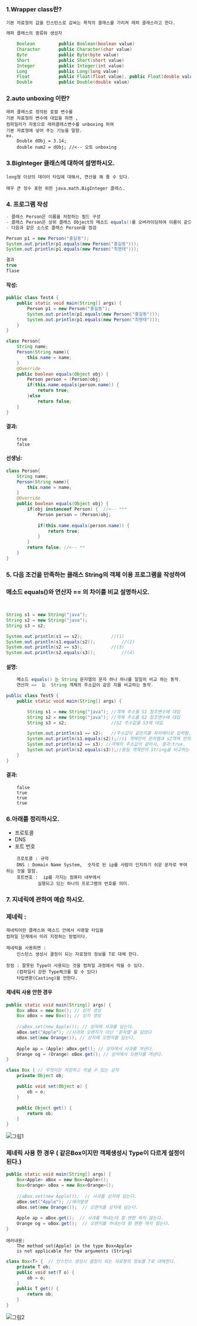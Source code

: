 ### 1.Wrapper class란?
	기본 자료형의 값을 인스턴스로 감싸는 목적의 클래스를 가리켜 래퍼 클래스라고 한다.
```java
래퍼 클래스의 종류와 생성자

	Boolean 		public Boolean(boolean value)
	Character 		public Character(char value)
	Byte 			public Byte(byte value)
	Short 			public Short(short value)
	Integer 		public Integer(int value)
	Long 			public Long(long value)
	Float 			public Float(float value), public Float(double value)
	Double 			public Double(double value)
```
	
### 2.auto unboxing 이란?
	래퍼 클래스로 정의된 로컬 변수를 
	기본 자료형의 변수에 대입을 하면 , 
	컴파일러가 자동으로 래퍼클래스변수를 unboxing 하여
	기본 자료형에 넣어 주는 기능을 말함.
	ex.
		Double dObj = 3.14;
		double num2 = dObj;	//<-- 오토 unboxing
		
### 3.BigInteger 클래스에 대하여 설명하시오. 
	long형 이상의 데이터 타입에 대해서, 연산을 해 줄 수 있다.
	
	매우 큰 정수 표현 위한 java.math.BigInteger 클래스.
	
	
### 4. 프로그램 작성
```java
- 클래스 Person은 이름을 저장하는 필드 구성
- 클래스 Person은 상위 클래스 Object의 메소드 equals()를 오버라이딩하여 이름이 같으면 true를 반환하는 메소드 구현
- 다음과 같은 소스로 클래스 Person을 점검

Person p1 = new Person("홍길동");
System.out.println(p1.equals(new Person("홍길동")));
System.out.println(p1.equals(new Person("최명태")));

결과 
true
flase
```
#### 작성:
```java
public class Test4 {
	public static void main(String[] args) {
		Person p1 = new Person("홍길동");
		System.out.println(p1.equals(new Person("홍길동")));
		System.out.println(p1.equals(new Person("최명태")));
	}
}

class Person{
	String name;
	Person(String name){
		this.name = name;
	}
	@Override
	public boolean equals(Object obj) {
		Person person = (Person)obj;
		if(this.name.equals(person.name)) {
			return true;	
		}else
			return false;
	}
}
```
#### 결과:
```
	true
	false

```

#### 선생님:
```java
class Person{
	String name;
	Person(String name){
		this.name = name;
	}
	@Override
	public boolean equals(Object obj) {
		if(obj instanceof Person) {  //<-- ***
			Person person = (Person)obj;
			
			if(this.name.equals(person.name)) {
				return true;	
			}
		}	
		return false; //<-- **
	}
}
```

### 5. 다음 조건을 만족하는 클래스 String의 객체 이용 프로그램을 작성하여 
###   메소드 equals()와 연산자 == 의 차이를 비교 설명하시오.
```java


String s1 = new String("java");
String s2 = new String("java");
String s3 = s2;

System.out.println(s1 == s2);			//(1)
System.out.println(s1.equals(s2));			//(2)
System.out.println(s2 == s3);			//(3)
System.out.println(s2.equals(s3));			//(4)
```
#### 설명:
```java
	메소드 equals() 는 String 문자열의 문자 하나 하나를 일일히 비교 하는 동작.
	연산자 ==  는  String 객체의 주소값이 같은 지를 비교하는 동작.

public class Test5 {
	public static void main(String[] args) {

		String s1 = new String("java");	//객체 주소를 S1 참조변수에 대입
		String s2 = new String("java"); //객체 주소를 S2 참조변수에 대입
		String s3 = s2;					//S2 주소값을 S3에 대입

		System.out.println(s1 == s2);	//주소값이 같은지를 파라메터로 입력함, 결과:false.
		System.out.println(s1.equals(s2));//s1 객체안의 문자열과 s2객체 안의 문자열이 같은지를 비교, 결과:true.
		System.out.println(s2 == s3); //객체의 주소값이 같아서, 결과:true.
		System.out.println(s2.equals(s3));//동일 객체안의 String을 비교하는 것이 되어서, 결과:true.
	}
}
```
#### 결과: 
```
	false
	true
	true
	true
```

### 6.아래를 정리하시오.
 - 프로토콜
 - DNS
 - 포트 번호

```
	프로토콜 : 규약
	DNS : Domain Name System,  숫자로 된 ip를 사람이 인지하기 쉬운 문자로 부여하는 것을 말함.
	포트번호 :  ip를 가지는 컴퓨터 내부에서
			실행되고 있는 하나의 프로그램의 번호를 의미.
``` 

### 7. 지네릭에 관하여 예습 하시오.
### 제네릭 :
	제네릭이란 클래스와 메소드 안에서 사용할 타입을 
	컴파일 단계에서 미리 지정하는 방법이다.

	제네릭을 사용하면 : 
		인스턴스 생성시 결정이 되는 자료형의 정보를 T로 대체 한다.

	장점 : 잘못된 Type이 사용되는 것을 컴파일 과정에서 막을 수 있다.
		(컴파일시 강한 Type체크를 할 수 있다)
		타입변환(Casting)을 안한다.
		
#### 제네릭 사용 안한 경우
```java
public static void main(String[] args) {
	Box aBox = new Box(); // 상자 생성
	Box oBox = new Box(); // 상자 생성
	
	//aBox.set(new Apple()); // 상자에 사과를 담는다.
	aBox.set("Apple"); //사과와 오렌지가 아닌 '문자열'을 담았다
	oBox.set(new Orange()); // 상자에 오렌지를 담는다.
	
	Apple ap = (Apple) aBox.get(); // 상자에서 사과를 꺼낸다.
	Orange og = (Orange) oBox.get(); // 상자에서 오렌지를 꺼낸다.
}
```
```java
class Box { // 무엇이든 저장하고 꺼낼 수 있는 상자
	private Object ob;

	public void set(Object o) {
		ob = o;
	}

	public Object get() {
		return ob;
	}
}		
```
![그림1](./1.PNG)


### 제네릭 사용 한 경우 ( 같은Box이지만 객체생성시 Type이 다르게 설정이 된다.)
```java
public static void main(String[] args) {
	Box<Apple> aBox = new Box<Apple>();
	Box<Orange> oBox = new Box<Orange>();
	
	//aBox.set(new Apple());  // 사과를 상자에 담는다.
	aBox.set("Apple"); //에러발생
	oBox.set(new Orange());  // 오렌지를 상자에 담는다.
	
	Apple ap = aBox.get();  // 사과를 꺼내는데 형 변환 하지 않는다.
	Orange og = oBox.get();  // 오렌지를 꺼내는데 형 변환 하지 않는다.
}
```
	에러내용:
		The method set(Apple) in the type Box<Apple> 
		is not applicable for the arguments (String)
```java
class Box<T> {  // 인스턴스 생성시 결정이 되는 자료형의 정보를 T로 대체한다. 
	private T ob;
	public void set(T o) {
		ob = o;
	}
	public T get() {
		return ob;
	}
}
```
![그림2](./2.PNG)